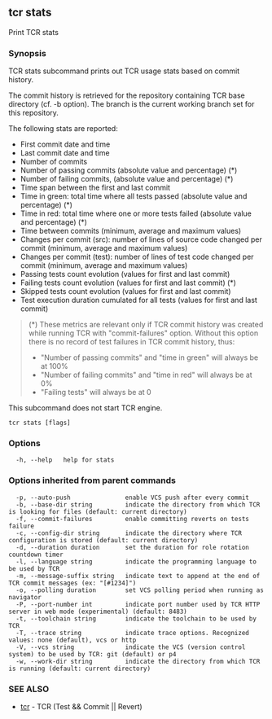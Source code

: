 ## tcr stats

Print TCR stats

### Synopsis


TCR stats subcommand prints out TCR usage stats based on commit history.

The commit history is retrieved for the repository containing
TCR base directory (cf. -b option). The branch is the current working
branch set for this repository.

The following stats are reported:

- First commit date and time
- Last commit date and time
- Number of commits
- Number of passing commits (absolute value and percentage) (*)
- Number of failing commits, (absolute value and percentage) (*)
- Time span between the first and last commit
- Time in green: total time where all tests passed (absolute value and percentage) (*)
- Time in red: total time where one or more tests failed (absolute value and percentage) (*)
- Time between commits (minimum, average and maximum values)
- Changes per commit (src): number of lines of source code changed per commit (minimum, average and maximum values)
- Changes per commit (test): number of lines of test code changed per commit (minimum, average and maximum values)
- Passing tests count evolution (values for first and last commit)
- Failing tests count evolution (values for first and last commit) (*)
- Skipped tests count evolution (values for first and last commit)
- Test execution duration cumulated for all tests (values for first and last commit)

> (*) These metrics are relevant only if TCR commit history was created while running TCR with "commit-failures" option.
> Without this option there is no record of test failures in TCR commit history, thus:
> - "Number of passing commits" and "time in green" will always be at 100%
> - "Number of failing commits" and "time in red" will always be at 0%
> - "Failing tests" will always be at 0

This subcommand does not start TCR engine.

```
tcr stats [flags]
```

### Options

```
  -h, --help   help for stats
```

### Options inherited from parent commands

```
  -p, --auto-push               enable VCS push after every commit
  -b, --base-dir string         indicate the directory from which TCR is looking for files (default: current directory)
  -f, --commit-failures         enable committing reverts on tests failure
  -c, --config-dir string       indicate the directory where TCR configuration is stored (default: current directory)
  -d, --duration duration       set the duration for role rotation countdown timer
  -l, --language string         indicate the programming language to be used by TCR
  -m, --message-suffix string   indicate text to append at the end of TCR commit messages (ex: "[#1234]")
  -o, --polling duration        set VCS polling period when running as navigator
  -P, --port-number int         indicate port number used by TCR HTTP server in web mode (experimental) (default: 8483)
  -t, --toolchain string        indicate the toolchain to be used by TCR
  -T, --trace string            indicate trace options. Recognized values: none (default), vcs or http
  -V, --vcs string              indicate the VCS (version control system) to be used by TCR: git (default) or p4
  -w, --work-dir string         indicate the directory from which TCR is running (default: current directory)
```

### SEE ALSO

* [tcr](tcr.md)	 - TCR (Test && Commit || Revert)

